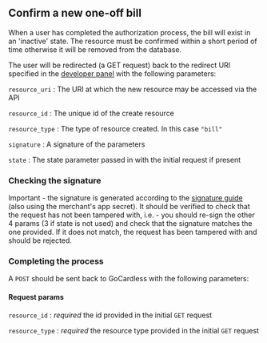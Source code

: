 ## Confirm a new one-off bill

When a user has completed the authorization process, the bill will exist in an 'inactive' state. The resource must be confirmed within a short period of time otherwise it will be removed from the database.

The user will be redirected (a GET request) back to the redirect URI specified in the [developer panel](https://dashboard.gocardless.com/developer-details/uri-settings) with the following parameters:

`resource_uri`
:    The URI at which the new resource may be accessed via the API

`resource_id`
:    The unique id of the create resource

`resource_type`
:    The type of resource created. In this case `"bill"`

`signature`
:    A signature of the parameters

`state`
:    The state parameter passed in with the initial request if present

### Checking the signature

Important - the signature is generated according to the [signature guide](#signing-requests) (also using the merchant's app secret). It should be verified to check that the request has not been tampered with, i.e. - you   should re-sign the other 4 params (3 if state is not used) and check that the signature matches the one provided. If it does not match, the request has been tampered with and should be rejected.

### Completing the process

A `POST` should be sent back to GoCardless with the following parameters:

#### Request params

`resource_id`
:     _required_ the id provided in the initial `GET` request

`resource_type`
:     _required_ the resource type provided in the initial `GET` request


